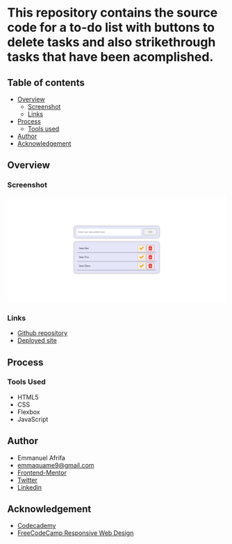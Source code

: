 # This repository contains the source code for a to-do list with buttons to delete tasks and also strikethrough tasks that have been acomplished.

## Table of contents
- [Overview](#overview)
    - [Screenshot](#screenshot)
    - [Links](#links)
- [Process](#process)
    - [Tools used](#tools-used)
- [Author](#author)
- [Acknowledgement](#acknowledgement)


## Overview
### Screenshot
![Screenshot of the webpage](./Web%20capture_23-6-2023_192842_127.0.0.1.jpeg)

### Links
- [Github repository](https://github.com/Emmanuel-Afrifa/to-do-list)
- [Deployed site](https://todo-list-sol.netlify.app/)

## Process
### Tools Used
- HTML5
- CSS
- Flexbox
- JavaScript


## Author
- Emmanuel Afrifa
- [emmaquame9@gmail.com](mailto:emmaquame9@gmail.com)
- [Frontend-Mentor](https://www.frontendmentor.io/profile/Emmanuel-Afrifa)
- [Twitter](https://twitter.com/Emma33712365)
- [Linkedin](https://www.linkedin.com/in/emmanuel-afrifa-840674214/)

## Acknowledgement
- [Codecademy](https://www.codecademy.com/)
- [FreeCodeCamp Responsive Web Design](https://www.freecodecamp.org/learn/responsive-web-design/)

